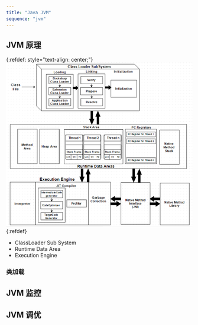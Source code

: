 ```yaml
---
title: "Java JVM"
sequence: "jvm"
---
```


## JVM 原理

{:refdef: style="text-align: center;"}
![](/assets/images/java/jvm/jvm-architecture.png)
{:refdef}

- ClassLoader Sub System
- Runtime Data Area
- Execution Engine

### 类加载

## JVM 监控


## JVM 调优


